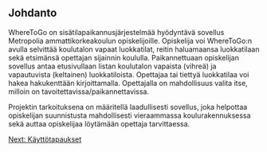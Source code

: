 ## Johdanto

WhereToGo on sisätilapaikannusjärjestelmää hyödyntävä sovellus Metropolia ammattikorkeakoulun opiskelijoille.
Opiskelija voi WhereToGo:n avulla selvittää koulutalon vapaat luokkatilat, reitin haluamaansa luokkatilaan sekä etsimänsä opettajan sijainnin koululla. 
Paikannettuaan opiskelijan sovellus antaa etusivullaan listan koulutalon vapaista (vihreä) ja vapautuvista (keltainen) luokkatiloista.
Opettajaa tai tiettyä luokkatilaa voi hakea hakukenttään kirjoittamalla.
Opettajalla on mahdollisuus valita itse, milloin on tavoitettavissa/paikannettavissa. 

Projektin tarkoituksena on määritellä laadullisesti sovellus, joka helpottaa opiskelijan suunnistusta mahdollisesti vieraammassa koulurakennuksessa sekä auttaa opiskelijaa löytämään opettaja tarvittaessa.

[Next: Käyttötapaukset](https://github.com/sannakas/ohjelmistotuotanto_2014_rakenne/blob/master/3_kayttotapaukset.md)
